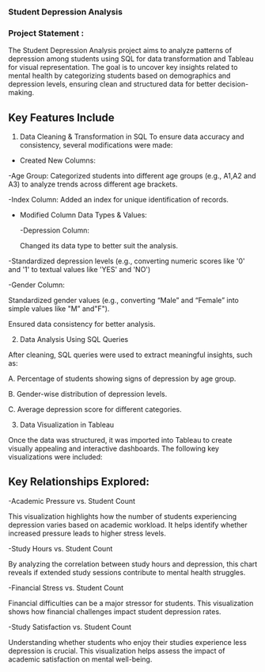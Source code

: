### Student Depression Analysis

### Project Statement :

The Student Depression Analysis project aims to analyze patterns of depression among students using SQL for data transformation and Tableau for visual representation. The goal is to uncover key insights related to mental health by categorizing students based on demographics and depression levels, ensuring clean and structured data for better decision-making.

## Key Features Include

1. Data Cleaning & Transformation in SQL
To ensure data accuracy and consistency, several modifications were made:

- Created New Columns:

 -Age Group: Categorized students into different age groups (e.g., A1,A2 and A3) to analyze trends across different age brackets.

-Index Column: Added an index for unique identification of records.

- Modified Column Data Types & Values:

  -Depression Column:

  Changed its data type to better suit the analysis.

 -Standardized depression levels (e.g., converting numeric    scores    like '0' and '1' to textual values like 'YES' and 'NO') 

 -Gender Column:

 Standardized gender values (e.g., converting “Male”  and “Female” into simple values like "M” and"F").

 Ensured data consistency for better analysis.

2. Data Analysis Using SQL Queries

After cleaning, SQL queries were used to extract meaningful insights, such as:

A. Percentage of students showing signs of depression by age group.

B. Gender-wise distribution of depression levels.

C.  Average depression score for different categories.

3. Data Visualization in Tableau

Once the data was structured, it was imported into Tableau to create visually appealing and interactive dashboards. The following key visualizations were included:

## Key Relationships Explored:

-Academic Pressure vs. Student Count

 This visualization highlights how the number of students experiencing depression varies based on academic workload. It helps identify whether increased pressure leads to higher stress levels.

-Study Hours vs. Student Count

 By analyzing the correlation between study hours and depression, this chart reveals if extended study sessions contribute to mental health struggles.

-Financial Stress vs. Student Count

 Financial difficulties can be a major stressor for students. This visualization shows how financial challenges impact student depression rates.

-Study Satisfaction vs. Student Count

 Understanding whether students who enjoy their studies experience less depression is crucial. This visualization helps assess the impact of academic satisfaction on mental well-being.











   

